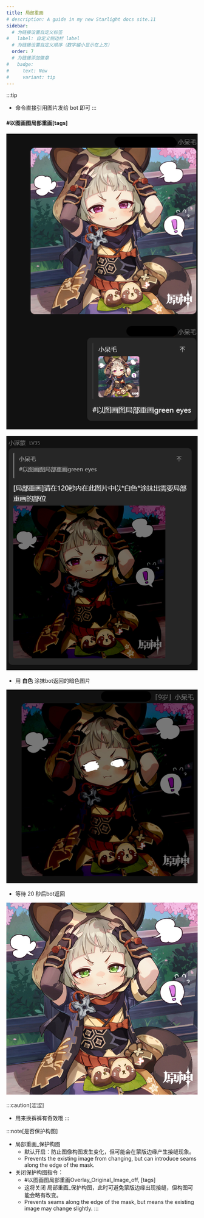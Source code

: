 ```yaml
---
title: 局部重画
# description: A guide in my new Starlight docs site.11
sidebar:
  # 为链接设置自定义标签
#   label: 自定义侧边栏 label
  # 为链接设置自定义顺序（数字越小显示在上方）
  order: 7
  # 为链接添加徽章
#   badge:
#     text: New
#     variant: tip
---
```


:::tip
- 命令直接引用图片发给 bot 即可
:::

#### #以图画图局部重画[tags]

![alt text](../../../assets/教程中图片/局部重画1.png)

![alt text](../../../assets/教程中图片/局部重画2.png)

- 用 **白色** 涂抹bot返回的暗色图片

![alt text](../../../assets/教程中图片/局部重画2.5.png)

- 等待 20 秒后bot返回

![alt text](../../../assets/教程中图片/局部重画3.png)


:::caution[涩涩]
- 用来换裤裤有奇效哦
:::

:::note[是否保护构图]
- 局部重画_保护构图
  - 默认开启：防止图像构图发生变化，但可能会在蒙版边缘产生接缝现象。
  - Prevents the existing image from changing, but can introduce seams along the edge of the mask.
- 关闭保护构图指令：
  - #以图画图局部重画Overlay_Original_Image_off, [tags]
  - 这将关闭 局部重画_保护构图，此时可避免蒙版边缘出现接缝，但构图可能会略有改变。
  - Prevents seams along the edge of the mask, but means the existing image may change slightly.
:::